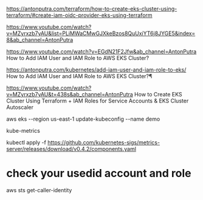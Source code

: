 https://antonputra.com/terraform/how-to-create-eks-cluster-using-terraform/#create-iam-oidc-provider-eks-using-terraform

https://www.youtube.com/watch?v=MZyrxzb7yAU&list=PLiMWaCMwGJXkeBzos8QuUxiYT6j8JYGE5&index=8&ab_channel=AntonPutra

https://www.youtube.com/watch?v=EGdN21F2Jfw&ab_channel=AntonPutra
How to Add IAM User and IAM Role to AWS EKS Cluster?

https://antonputra.com/kubernetes/add-iam-user-and-iam-role-to-eks/
How to Add IAM User and IAM Role to AWS EKS Cluster?¶


https://www.youtube.com/watch?v=MZyrxzb7yAU&t=438s&ab_channel=AntonPutra
How to Create EKS Cluster Using Terraform + IAM Roles for Service Accounts & EKS Cluster Autoscaler


aws eks --region us-east-1 update-kubeconfig --name demo

 kube-metrics 
 
 kubectl apply -f https://github.com/kubernetes-sigs/metrics-server/releases/download/v0.4.2/components.yaml

 # check your usedid account and role
aws sts get-caller-identity